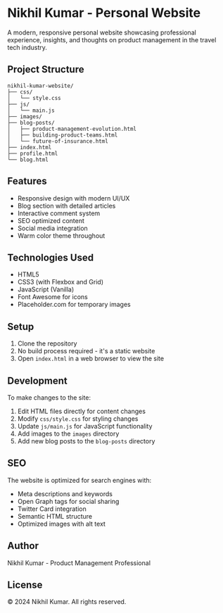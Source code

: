 # Nikhil Kumar - Personal Website

A modern, responsive personal website showcasing professional experience, insights, and thoughts on product management in the travel tech industry.

## Project Structure

```
nikhil-kumar-website/
├── css/
│   └── style.css
├── js/
│   └── main.js
├── images/
├── blog-posts/
│   ├── product-management-evolution.html
│   ├── building-product-teams.html
│   └── future-of-insurance.html
├── index.html
├── profile.html
└── blog.html
```

## Features

- Responsive design with modern UI/UX
- Blog section with detailed articles
- Interactive comment system
- SEO optimized content
- Social media integration
- Warm color theme throughout

## Technologies Used

- HTML5
- CSS3 (with Flexbox and Grid)
- JavaScript (Vanilla)
- Font Awesome for icons
- Placeholder.com for temporary images

## Setup

1. Clone the repository
2. No build process required - it's a static website
3. Open `index.html` in a web browser to view the site

## Development

To make changes to the site:

1. Edit HTML files directly for content changes
2. Modify `css/style.css` for styling changes
3. Update `js/main.js` for JavaScript functionality
4. Add images to the `images` directory
5. Add new blog posts to the `blog-posts` directory

## SEO

The website is optimized for search engines with:
- Meta descriptions and keywords
- Open Graph tags for social sharing
- Twitter Card integration
- Semantic HTML structure
- Optimized images with alt text

## Author

Nikhil Kumar - Product Management Professional

## License

© 2024 Nikhil Kumar. All rights reserved. 